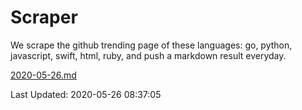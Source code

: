 # Scraper

We scrape the github trending page of these languages: go, python, javascript, swift, html, ruby, and push a markdown result everyday.

[2020-05-26.md](https://github.com/henson/Scraper/blob/master/2020-05-26.md)

Last Updated: 2020-05-26 08:37:05